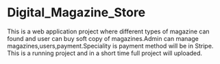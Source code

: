 # Digital_Magazine_Store
This is a web application project where different types of magazine can found and user can buy soft copy of magazines.Admin can manage magazines,users,payment.Speciality is payment method will be in Stripe. This is a running project and in a short time full project will uploaded.  
